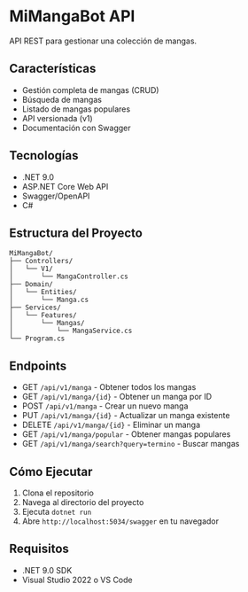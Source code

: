 # MiMangaBot API

API REST para gestionar una colección de mangas.

## Características

- Gestión completa de mangas (CRUD)
- Búsqueda de mangas
- Listado de mangas populares
- API versionada (v1)
- Documentación con Swagger

## Tecnologías

- .NET 9.0
- ASP.NET Core Web API
- Swagger/OpenAPI
- C#

## Estructura del Proyecto

```
MiMangaBot/
├── Controllers/
│   └── V1/
│       └── MangaController.cs
├── Domain/
│   └── Entities/
│       └── Manga.cs
├── Services/
│   └── Features/
│       └── Mangas/
│           └── MangaService.cs
└── Program.cs
```

## Endpoints

- GET `/api/v1/manga` - Obtener todos los mangas
- GET `/api/v1/manga/{id}` - Obtener un manga por ID
- POST `/api/v1/manga` - Crear un nuevo manga
- PUT `/api/v1/manga/{id}` - Actualizar un manga existente
- DELETE `/api/v1/manga/{id}` - Eliminar un manga
- GET `/api/v1/manga/popular` - Obtener mangas populares
- GET `/api/v1/manga/search?query=termino` - Buscar mangas

## Cómo Ejecutar

1. Clona el repositorio
2. Navega al directorio del proyecto
3. Ejecuta `dotnet run`
4. Abre `http://localhost:5034/swagger` en tu navegador

## Requisitos

- .NET 9.0 SDK
- Visual Studio 2022 o VS Code 